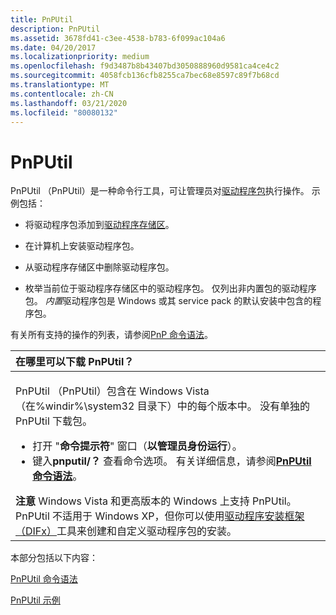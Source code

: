 ```yaml
---
title: PnPUtil
description: PnPUtil
ms.assetid: 3678fd41-c3ee-4538-b783-6f099ac104a6
ms.date: 04/20/2017
ms.localizationpriority: medium
ms.openlocfilehash: f9d3487b8b43407bd3050888960d9581ca4ce4c2
ms.sourcegitcommit: 4058fcb136cfb8255ca7bec68e8597c89f7b68cd
ms.translationtype: MT
ms.contentlocale: zh-CN
ms.lasthandoff: 03/21/2020
ms.locfileid: "80080132"
---
```

# <a name="pnputil"></a>PnPUtil


PnPUtil （PnPUtil）是一种命令行工具，可让管理员对[驱动程序包](https://docs.microsoft.com/windows-hardware/drivers/install/driver-packages)执行操作。  示例包括：

-   将驱动程序包添加到[驱动程序存储区](https://docs.microsoft.com/windows-hardware/drivers/install/driver-store)。

-   在计算机上安装驱动程序包。

-   从驱动程序存储区中删除驱动程序包。

-   枚举当前位于驱动程序存储区中的驱动程序包。 仅列出非内置包的驱动程序包。 *内置*驱动程序包是 Windows 或其 service pack 的默认安装中包含的程序包。

有关所有支持的操作的列表，请参阅[PnP 命令语法](https://review.docs.microsoft.com/en-us/windows-hardware/drivers/devtest/pnputil-command-syntax)。

<table>
<colgroup>
<col width="100%" />
</colgroup>
<thead>
<tr class="header">
<th align="left">在哪里可以下载 PnPUtil？</th>
</tr>
</thead>
<tbody>
<tr class="odd">
<td align="left"><p>PnPUtil （PnPUtil）包含在 Windows Vista （在%windir%\system32 目录下）中的每个版本中。 没有单独的 PnPUtil 下载包。</p>
<ul>
<li>打开 "<strong>命令提示符</strong>" 窗口（<strong>以管理员身份运行</strong>）。</li>
<li>键入<strong>pnputil/？</strong> 查看命令选项。 有关详细信息，请参阅<a href="pnputil-command-syntax.md" data-raw-source="[&lt;strong&gt;PnPUtil Command Syntax&lt;/strong&gt;](pnputil-command-syntax.md)"><strong>PnPUtil 命令语法</strong></a>。</li>
</ul>
<div class="alert">
<strong>注意</strong> Windows Vista 和更高版本的 Windows 上支持 PnPUtil。 PnPUtil 不适用于 Windows XP，但你可以使用<a href="https://docs.microsoft.com/windows-hardware/drivers/install/difx-guidelines" data-raw-source="[Driver Install Frameworks (DIFx)](https://docs.microsoft.com/windows-hardware/drivers/install/difx-guidelines)">驱动程序安装框架（DIFx）</a>工具来创建和自定义驱动程序包的安装。
</div>
<div>
 
</div></td>
</tr>
</tbody>
</table>

 

本部分包括以下内容：

[PnPUtil 命令语法](pnputil-command-syntax.md)

[PnPUtil 示例](pnputil-examples.md)

 

 





